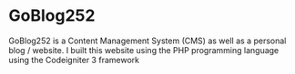 # GoBlog252
GoBlog252 is a Content Management System (CMS) as well as a personal blog / website. I built this website using the PHP programming language using the Codeigniter 3 framework
